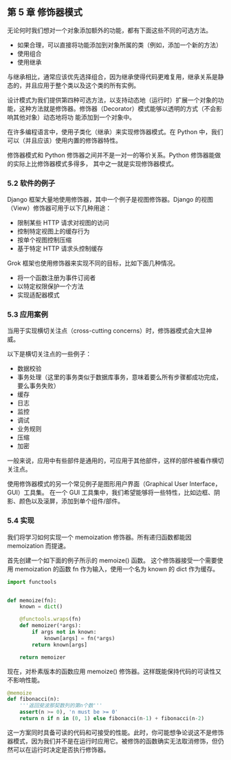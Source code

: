 ## 第 5 章 修饰器模式

无论何时我们想对一个对象添加额外的功能，都有下面这些不同的可选方法。

*   如果合理，可以直接将功能添加到对象所属的类（例如，添加一个新的方法）
*   使用组合
*   使用继承

与继承相比，通常应该优先选择组合，因为继承使得代码更难复用，继承关系是静态的，并且应用于整个类以及这个类的所有实例。

设计模式为我们提供第四种可选方法，以支持动态地（运行时）扩展一个对象的功能，这种方法就是修饰器。修饰器（Decorator）模式能够以透明的方式（不会影响其他对象）动态地将功 能添加到一个对象中。

在许多编程语言中，使用子类化（继承）来实现修饰器模式。在 Python 中，我们可以（并且应该）使用内置的修饰器特性。

修饰器模式和 Python 修饰器之间并不是一对一的等价关系。Python 修饰器能做的实际上比修饰器模式多得多， 其中之一就是实现修饰器模式。

### 5.2 软件的例子

Django 框架大量地使用修饰器，其中一个例子是视图修饰器。Django 的视图（View）修饰器可用于以下几种用途：

*   限制某些 HTTP 请求对视图的访问
*   控制特定视图上的缓存行为
*   按单个视图控制压缩
*   基于特定 HTTP 请求头控制缓存

Grok 框架也使用修饰器来实现不同的目标，比如下面几种情况。

*   将一个函数注册为事件订阅者
*   以特定权限保护一个方法
*   实现适配器模式

### 5.3 应用案例

当用于实现横切关注点（cross-cutting concerns）时，修饰器模式会大显神威。

以下是横切关注点的一些例子：

*   数据校验
*   事务处理（这里的事务类似于数据库事务，意味着要么所有步骤都成功完成，要么事务失败） 
*   缓存 
*   日志 
*   监控 
*   调试 
*   业务规则 
*   压缩 
*   加密

一般来说，应用中有些部件是通用的，可应用于其他部件，这样的部件被看作横切关注点。

使用修饰器模式的另一个常见例子是图形用户界面（Graphical User Interface，GUI）工具集。 在一个 GUI 工具集中，我们希望能够将一些特性，比如边框、阴影、颜色以及滚屏，添加到单个组件/部件。

### 5.4 实现

我们将学习如何实现一个 memoization 修饰器。所有递归函数都能因 memoization 而提速。

首先创建一个如下面的例子所示的 memoize() 函数。 这个修饰器接受一个需要使用 memoization 的函数 fn 作为输入，使用一个名为 known 的 dict 作为缓存。

```python
import functools


def memoize(fn):
    known = dict()

    @functools.wraps(fn)
    def memoizer(*args):
        if args not in known:
            known[args] = fn(*args)
        return known[args]

    return memoizer
```

现在，对朴素版本的函数应用 memoize() 修饰器。这样既能保持代码的可读性又不影响性能。

```python
@memoize
def fibonacci(n):
    '''返回斐波那契数列的第n个数'''
    assert(n >= 0), 'n must be >= 0'
    return n if n in (0, 1) else fibonacci(n-1) + fibonacci(n-2)
```

这一方案同时具备可读的代码和可接受的性能。此时，你可能想争论说这不是修饰器模式，因为我们并不是在运行时应用它。被修饰的函数确实无法取消修饰，但仍然可以在运行时决定是否执行修饰器。
